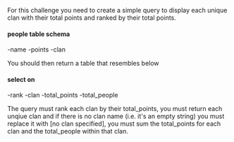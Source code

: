 For this challenge you need to create a simple query to display each unique clan with their total points and ranked by their total points.

#### people table schema

-name
-points
-clan

You should then return a table that resembles below

#### select on

-rank
-clan
-total_points
-total_people

The query must rank each clan by their total_points, you must return each unqiue clan and if there is no clan name (i.e. it's an empty string) you must replace it with [no clan specified], you must sum the total_points for each clan and the total_people within that clan.
